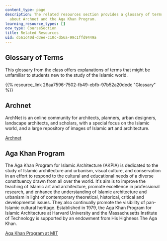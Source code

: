 ```yaml
---
content_type: page
description: The related resources section provides a glossary of terms and information
  about Archnet and the Aga Khan Program.
learning_resource_types: []
ocw_type: CourseSection
title: Related Resources
uid: d561c40d-d3ee-c10c-d56a-99c1ffd9449a
---
```


Glossary of Terms
-----------------

This glossary from the class offers explanations of terms that might be unfamiliar to students new to the study of the Islamic world.

{{% resource_link 26aa7596-7502-fb49-ebfb-97b52a20dedc "Glossary" %}}

Archnet
-------

ArchNet is an online community for architects, planners, urban designers, landscape architects, and scholars, with a special focus on the Islamic world, and a large repository of images of Islamic art and architecture.

[Archnet](http://www.archnet.org)

Aga Khan Program
----------------

The Aga Khan Program for Islamic Architecture (AKPIA) is dedicated to the study of Islamic architecture and urbanism, visual culture, and conservation in an effort to respond to the cultural and educational needs of a diverse constituency drawn from all over the world. It's aim is to improve the teaching of Islamic art and architecture, promote excellence in professional research, and enhance the understanding of Islamic architecture and urbanism in light of contemporary theoretical, historical, critical and developmental issues. They also continually promote the visibility of pan-Islamic cultural heritage. Established in 1979, the Aga Khan Program for Islamic Architecture at Harvard University and the Massachusetts Institute of Technology is supported by an endowment from His Highness The Aga Khan.

[Aga Khan Program at MIT](http://akpia.mit.edu/)